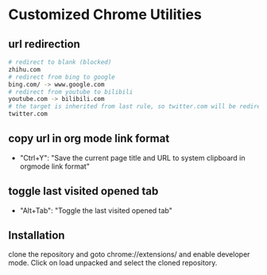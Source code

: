 # Customized Chrome Utilities

## url redirection

```sh
# redirect to blank (blocked)
zhihu.com
# redirect from bing to google
bing.com/ -> www.google.com
# redirect from youtube to bilibili
youtube.com -> bilibili.com
# the target is inherited from last rule, so twitter.com will be redirected to bilibili.com
twitter.com
```

## copy url in org mode link format

- "Ctrl+Y": "Save the current page title and URL to system clipboard in orgmode link format"

## toggle last visited opened tab

- "Alt+Tab": "Toggle the last visited opened tab"

## Installation

clone the repository and goto chrome://extensions/ and enable developer mode. Click on load unpacked and select the cloned repository.
